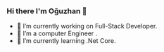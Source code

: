 ### Hi there I'm Oğuzhan  👋

- 🔭 I’m currently working on Full-Stack Developer.
- 🌱 I’m a computer Engineer .
- 👯 I’m currently learning .Net Core.
